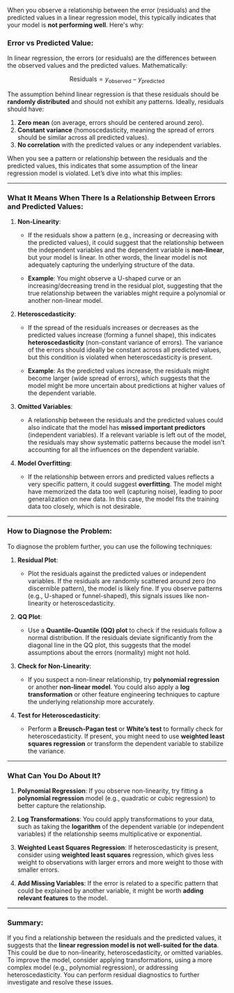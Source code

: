 When you observe a relationship between the error (residuals) and the predicted values in a linear regression model, this typically indicates that your model is **not performing well**. Here's why:

### **Error vs Predicted Value**:

In linear regression, the errors (or residuals) are the differences between the observed values and the predicted values. Mathematically:

$$
\text{Residuals} = y_{\text{observed}} - y_{\text{predicted}}
$$

The assumption behind linear regression is that these residuals should be **randomly distributed** and should not exhibit any patterns. Ideally, residuals should have:

1. **Zero mean** (on average, errors should be centered around zero).
2. **Constant variance** (homoscedasticity, meaning the spread of errors should be similar across all predicted values).
3. **No correlation** with the predicted values or any independent variables.

When you see a pattern or relationship between the residuals and the predicted values, this indicates that some assumption of the linear regression model is violated. Let’s dive into what this implies:

---

### **What It Means When There Is a Relationship Between Errors and Predicted Values:**

1. **Non-Linearity**:
   - If the residuals show a pattern (e.g., increasing or decreasing with the predicted values), it could suggest that the relationship between the independent variables and the dependent variable is **non-linear**, but your model is linear. In other words, the linear model is not adequately capturing the underlying structure of the data.
   
   - **Example**: You might observe a U-shaped curve or an increasing/decreasing trend in the residual plot, suggesting that the true relationship between the variables might require a polynomial or another non-linear model.

2. **Heteroscedasticity**:
   - If the spread of the residuals increases or decreases as the predicted values increase (forming a funnel shape), this indicates **heteroscedasticity** (non-constant variance of errors). The variance of the errors should ideally be constant across all predicted values, but this condition is violated when heteroscedasticity is present.
   
   - **Example**: As the predicted values increase, the residuals might become larger (wide spread of errors), which suggests that the model might be more uncertain about predictions at higher values of the dependent variable.

3. **Omitted Variables**:
   - A relationship between the residuals and the predicted values could also indicate that the model has **missed important predictors** (independent variables). If a relevant variable is left out of the model, the residuals may show systematic patterns because the model isn't accounting for all the influences on the dependent variable.

4. **Model Overfitting**:
   - If the relationship between errors and predicted values reflects a very specific pattern, it could suggest **overfitting**. The model might have memorized the data too well (capturing noise), leading to poor generalization on new data. In this case, the model fits the training data too closely, which is not desirable.

---

### **How to Diagnose the Problem:**

To diagnose the problem further, you can use the following techniques:

1. **Residual Plot**:
   - Plot the residuals against the predicted values or independent variables. If the residuals are randomly scattered around zero (no discernible pattern), the model is likely fine. If you observe patterns (e.g., U-shaped or funnel-shaped), this signals issues like non-linearity or heteroscedasticity.

2. **QQ Plot**:
   - Use a **Quantile-Quantile (QQ) plot** to check if the residuals follow a normal distribution. If the residuals deviate significantly from the diagonal line in the QQ plot, this suggests that the model assumptions about the errors (normality) might not hold.

3. **Check for Non-Linearity**:
   - If you suspect a non-linear relationship, try **polynomial regression** or another **non-linear model**. You could also apply a **log transformation** or other feature engineering techniques to capture the underlying relationship more accurately.

4. **Test for Heteroscedasticity**:
   - Perform a **Breusch-Pagan test** or **White’s test** to formally check for heteroscedasticity. If present, you might need to use **weighted least squares regression** or transform the dependent variable to stabilize the variance.

---

### **What Can You Do About It?**

1. **Polynomial Regression**: 
   If you observe non-linearity, try fitting a **polynomial regression** model (e.g., quadratic or cubic regression) to better capture the relationship.

2. **Log Transformations**:
   You could apply transformations to your data, such as taking the **logarithm** of the dependent variable (or independent variables) if the relationship seems multiplicative or exponential.

3. **Weighted Least Squares Regression**:
   If heteroscedasticity is present, consider using **weighted least squares** regression, which gives less weight to observations with larger errors and more weight to those with smaller errors.

4. **Add Missing Variables**:
   If the error is related to a specific pattern that could be explained by another variable, it might be worth **adding relevant features** to the model.

---

### **Summary**:

If you find a relationship between the residuals and the predicted values, it suggests that the **linear regression model is not well-suited for the data**. This could be due to non-linearity, heteroscedasticity, or omitted variables. To improve the model, consider applying transformations, using a more complex model (e.g., polynomial regression), or addressing heteroscedasticity. You can perform residual diagnostics to further investigate and resolve these issues.
